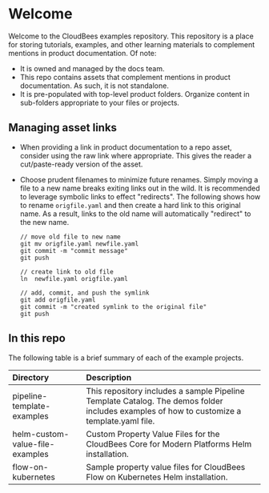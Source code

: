 # Welcome
Welcome to the CloudBees examples repository. This repository is a place for storing tutorials, examples, and other learning materials to complement mentions in product documentation.
Of note:

* It is owned and managed by the docs team.
* This repo contains assets that complement mentions in product documentation.  As such, it is not standalone.
* It is pre-populated with top-level product folders. Organize content in sub-folders appropriate to your files or projects.

## Managing asset links
* When providing a link in product documentation to a repo asset, consider using the raw link where appropriate. This gives the reader a cut/paste-ready version of the asset.
* Choose prudent filenames to minimize future renames. Simply moving a file to a new name breaks exiting links out in the wild. It is recommended to leverage symbolic links to effect "redirects". The following shows how to rename `origfile.yaml` and then create a hard link to this original name. As a result, links to the old name will automatically "redirect" to the new name.

  ```shell
  // move old file to new name
  git mv origfile.yaml newfile.yaml
  git commit -m "commit message"
  git push

  // create link to old file
  ln  newfile.yaml origfile.yaml

  // add, commit, and push the symlink
  git add origfile.yaml
  git commit -m "created symlink to the original file"
  git push
  ```

## In this repo
The following table is a brief summary of each of the example projects.

|Directory|Description  |
|:---|:-|
|pipeline-template-examples|This repository includes a sample Pipeline Template Catalog. The demos folder includes examples of how to customize a template.yaml file.  |
|helm-custom-value-file-examples|Custom Property Value Files for the CloudBees Core for Modern Platforms Helm installation.|
|flow-on-kubernetes|Sample property value files for CloudBees Flow on Kubernetes Helm installation.|
